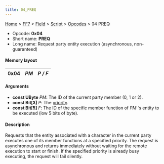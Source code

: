 ```yaml
---
title: 04_PREQ
---
```


[Home](../../../../index.md) > [FF7](../../../../FF7.md) > [Field](../../../Field.md) > [Script](../../Script.md) > [Opcodes](../Opcodes.md) > 04 PREQ

-   Opcode: **0x04**
-   Short name: **PREQ**
-   Long name: Request party entity execution (asynchronous, non-guaranteed)

#### Memory layout

| 0x04 | *PM* | *P / F* |
|------|------|---------|

#### Arguments

-   **const UByte** *PM*: The ID of the current party member (0, 1 or 2).
-   **const Bit\[3\]** *P*: The [priority](../Priorities.md).
-   **const Bit\[5\]** *F*: The ID of the specific member function of *PM* 's entity to be executed (low 5 bits of byte).

#### Description

Requests that the entity associated with a character in the current party executes one of its member functions at a specified priority. The request is asynchronous and returns immediately without waiting for the remote execution to start or finish. If the specified priority is already busy executing, the request will fail silently.
